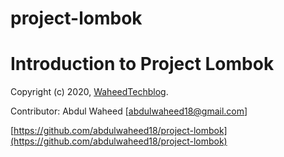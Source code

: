# project-lombok
Introduction to Project Lombok
============================================
Copyright (c) 2020, [WaheedTechblog](http://www.waheedtechblog.com/).

Contributor: Abdul Waheed [abdulwaheed18@gmail.com]

[https://github.com/abdulwaheed18/project-lombok](https://github.com/abdulwaheed18/project-lombok)
